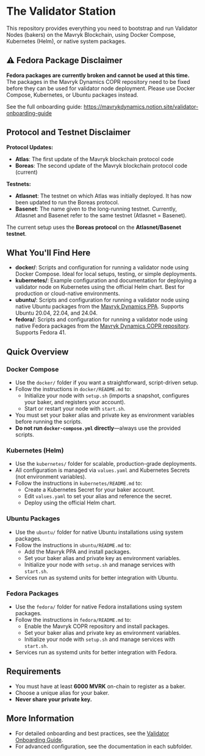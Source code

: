 # The Validator Station

This repository provides everything you need to bootstrap and run Validator Nodes (bakers) on the Mavryk Blockchain, using Docker Compose, Kubernetes (Helm), or native system packages.

## ⚠️ Fedora Package Disclaimer

**Fedora packages are currently broken and cannot be used at this time.** The packages in the Mavryk Dynamics COPR repository need to be fixed before they can be used for validator node deployment. Please use Docker Compose, Kubernetes, or Ubuntu packages instead.


See the full onboarding guide: https://mavrykdynamics.notion.site/validator-onboarding-guide

## Protocol and Testnet Disclaimer

**Protocol Updates:**
- **Atlas**: The first update of the Mavryk blockchain protocol code
- **Boreas**: The second update of the Mavryk blockchain protocol code (current)

**Testnets:**
- **Atlasnet**: The testnet on which Atlas was initially deployed. It has now been updated to run the Boreas protocol.
- **Basenet**: The name given to the long-running testnet. Currently, Atlasnet and Basenet refer to the same testnet (Atlasnet = Basenet).

The current setup uses the **Boreas protocol** on the **Atlasnet/Basenet testnet**.

## What You'll Find Here

- **docker/**: Scripts and configuration for running a validator node using Docker Compose. Ideal for local setups, testing, or simple deployments.
- **kubernetes/**: Example configuration and documentation for deploying a validator node on Kubernetes using the official Helm chart. Best for production or cloud-native environments.
- **ubuntu/**: Scripts and configuration for running a validator node using native Ubuntu packages from the [Mavryk Dynamics PPA](https://launchpad.net/~mavrykdynamics/+archive/ubuntu/mavryk-rc). Supports Ubuntu 20.04, 22.04, and 24.04.
- **fedora/**: Scripts and configuration for running a validator node using native Fedora packages from the [Mavryk Dynamics COPR repository](https://copr.fedorainfracloud.org/coprs/g/MavrykDynamics/Mavryk-rc). Supports Fedora 41.

## Quick Overview

### Docker Compose
- Use the `docker/` folder if you want a straightforward, script-driven setup.
- Follow the instructions in `docker/README.md` to:
  - Initialize your node with `setup.sh` (imports a snapshot, configures your baker, and registers your account).
  - Start or restart your node with `start.sh`.
- You must set your baker alias and private key as environment variables before running the scripts.
- **Do not run `docker-compose.yml` directly**—always use the provided scripts.

### Kubernetes (Helm)
- Use the `kubernetes/` folder for scalable, production-grade deployments.
- All configuration is managed via `values.yaml` and Kubernetes Secrets (not environment variables).
- Follow the instructions in `kubernetes/README.md` to:
  - Create a Kubernetes Secret for your baker account.
  - Edit `values.yaml` to set your alias and reference the secret.
  - Deploy using the official Helm chart.

### Ubuntu Packages
- Use the `ubuntu/` folder for native Ubuntu installations using system packages.
- Follow the instructions in `ubuntu/README.md` to:
  - Add the Mavryk PPA and install packages.
  - Set your baker alias and private key as environment variables.
  - Initialize your node with `setup.sh` and manage services with `start.sh`.
- Services run as systemd units for better integration with Ubuntu.

### Fedora Packages
- Use the `fedora/` folder for native Fedora installations using system packages.
- Follow the instructions in `fedora/README.md` to:
  - Enable the Mavryk COPR repository and install packages.
  - Set your baker alias and private key as environment variables.
  - Initialize your node with `setup.sh` and manage services with `start.sh`.
- Services run as systemd units for better integration with Fedora.

## Requirements
- You must have at least **6000 MVRK** on-chain to register as a baker.
- Choose a unique alias for your baker.
- **Never share your private key.**

## More Information
- For detailed onboarding and best practices, see the [Validator Onboarding Guide](https://mavrykdynamics.notion.site/validator-onboarding-guide).
- For advanced configuration, see the documentation in each subfolder. 
